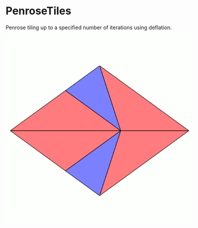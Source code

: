 # PenroseTiles
 Penrose tiling up to a specified number of iterations using deflation.

![](subdiv.gif)
